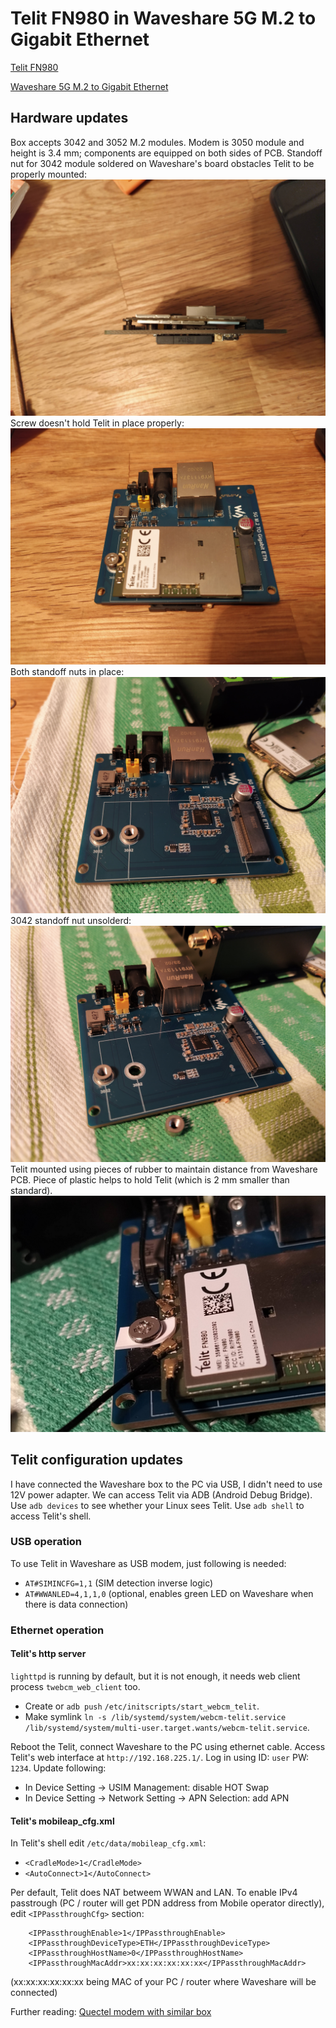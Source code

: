 # Telit FN980 in Waveshare 5G M.2 to Gigabit Ethernet

[Telit FN980](https://www.telit.com/devices/fn980-and-fn980m-data-cards-support-5g/)

[Waveshare 5G M.2 to Gigabit Ethernet](https://www.waveshare.com/5g-m.2-to-gigabit-eth.htm)

## Hardware updates
Box accepts 3042 and 3052 M.2 modules. Modem is 3050 module and height is 3.4 mm; components are equipped on both sides of PCB. Standoff nut for 3042 module soldered on Waveshare's board obstacles Telit to be properly mounted:
![](images/01.jpg)
Screw doesn't hold Telit in place properly:
![](images/02.jpg)
Both standoff nuts in place:
![](images/03.jpg)
3042 standoff nut unsolderd:
![](images/04.jpg)
Telit mounted using pieces of rubber to maintain distance from Waveshare PCB. Piece of plastic helps to hold Telit (which is 2 mm smaller than standard).
![](images/05.jpg)

## Telit configuration updates
I have connected the Waveshare box to the PC via USB, I didn't need to use 12V power adapter.
We can access Telit via ADB (Android Debug Bridge). Use `adb devices` to see whether your Linux sees Telit. Use `adb shell` to access Telit's shell.

### USB operation
To use Telit in Waveshare as USB modem, just following is needed:

* `AT#SIMINCFG=1,1` (SIM detection inverse logic)
* `AT#WWANLED=4,1,1,0` (optional, enables green LED on Waveshare when there is data connection)

### Ethernet operation
#### Telit's http server
`lighttpd` is running by default, but it is not enough, it needs web client process `twebcm_web_client` too.

* Create or `adb push` `/etc/initscripts/start_webcm_telit`.
* Make symlink `ln -s /lib/systemd/system/webcm-telit.service /lib/systemd/system/multi-user.target.wants/webcm-telit.service`.

Reboot the Telit, connect Waveshare to the PC using ethernet cable. Access Telit's web interface at `http://192.168.225.1/`. Log in using ID: `user` PW: `1234`. Update following:
* In Device Setting -> USIM Management: disable HOT Swap
* In Device Setting -> Network Setting -> APN Selection: add APN

#### Telit's mobileap_cfg.xml
In Telit's shell edit `/etc/data/mobileap_cfg.xml`:
* `<CradleMode>1</CradleMode>`
* `<AutoConnect>1</AutoConnect>`

Per default, Telit does NAT betweem WWAN and LAN. To enable IPv4 passtrough (PC / router will get PDN address from Mobile operator directly), edit `<IPPassthroughCfg>` section:
```
    <IPPassthroughEnable>1</IPPassthroughEnable>
    <IPPassthroughDeviceType>ETH</IPPassthroughDeviceType>
    <IPPassthroughHostName>0</IPPassthroughHostName>
    <IPPassthroughMacAddr>xx:xx:xx:xx:xx:xx</IPPassthroughMacAddr>
```
(xx:xx:xx:xx:xx:xx being MAC of your PC / router where Waveshare will be connected)

Further reading:
[Quectel modem with similar box](https://github.com/natecarlson/quectel-rgmii-configuration-notes)
